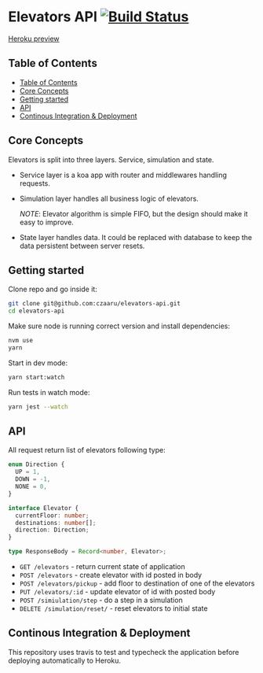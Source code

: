 # Elevators API [![Build Status](https://travis-ci.com/czaaru/elevators-api.svg?branch=main)](https://travis-ci.com/czaaru/elevators-api)

[Heroku preview](https://czaru-elevators-api.herokuapp.com/elevators)

## Table of Contents

- [Table of Contents](#table-of-contents)
- [Core Concepts](#core-concepts)
- [Getting started](#getting-started)
- [API](#api)
- [Continous Integration & Deployment](#continous-integration-&-deployment)

## Core Concepts

Elevators is split into three layers. Service, simulation and state.

- Service layer is a koa app with router and middlewares handling requests.

- Simulation layer handles all business logic of elevators.

  _NOTE_: Elevator algorithm is simple FIFO, but the design should make it easy to improve.

- State layer handles data. It could be replaced with database to keep the data persistent between
  server resets.

## Getting started

Clone repo and go inside it:

```sh
git clone git@github.com:czaaru/elevators-api.git
cd elevators-api
```

Make sure node is running correct version and install dependencies:

```sh
nvm use
yarn
```

Start in dev mode:

```sh
yarn start:watch
```

Run tests in watch mode:

```sh
yarn jest --watch
```

## API

All request return list of elevators following type:

```ts
enum Direction {
  UP = 1,
  DOWN = -1,
  NONE = 0,
}

interface Elevator {
  currentFloor: number;
  destinations: number[];
  direction: Direction;
}

type ResponseBody = Record<number, Elevator>;
```

- `GET /elevators` - return current state of application
- `POST /elevators` - create elevator with id posted in body
- `POST /elevators/pickup` - add floor to destination of one of the elevators
- `PUT /elevators/:id` - update elevator of id with posted body
- `POST /simiulation/step` - do a step in a simulation
- `DELETE /simulation/reset/` - reset elevators to initial state

## Continous Integration & Deployment

This repository uses travis to test and typecheck the application before deploying automatically to
Heroku.
